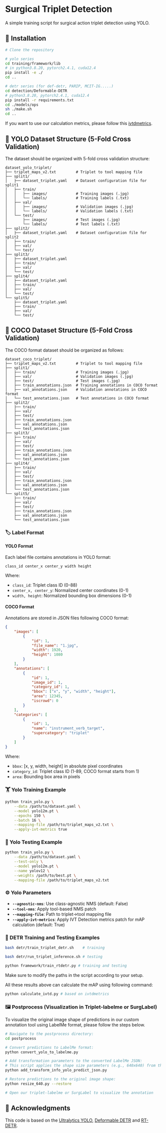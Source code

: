 # Surgical Triplet Detection

A simple training script for surgical action triplet detection using YOLO.

## 🚀 Installation

```bash
# Clone the repository

# yolo series 
cd training/framework/lib
# in python3.8.20, pytorch2.4.1, cuda12.4 
pip install -e ./
cd ..

# detr series (for def-detr, PARIP, MCIT-IG.....)
cd detection/Deformable-DETR
# python3.8.20, pytorch2.4.1, cuda12.4 
pip install -r requirements.txt
cd ./models/ops
sh ./make.sh
cd ..

```

If you want to use our calculation metrics, please follow this [ivtdmetrics](../ivtdmetrics/).

## 📂 YOLO Dataset Structure (5-Fold Cross Validation)

The dataset should be organized with 5-fold cross validation structure:

```
dataset_yolo_triplet/
├── triplet_maps_v2.txt         # Triplet to tool mapping file
├── split1/
│   ├── dataset_triplet.yaml    # Dataset configuration file for split1
│   ├── train/
│   │   ├── images/             # Training images (.jpg)
│   │   └── labels/             # Training labels (.txt)
│   ├── val/
│   │   ├── images/             # Validation images (.jpg)
│   │   └── labels/             # Validation labels (.txt)
│   └── test/
│       ├── images/             # Test images (.jpg)
│       └── labels/             # Test labels (.txt)
├── split2/
│   ├── dataset_triplet.yaml    # Dataset configuration file for split2
│   ├── train/
│   ├── val/
│   └── test/
├── split3/
│   ├── dataset_triplet.yaml
│   ├── train/
│   ├── val/
│   └── test/
├── split4/
│   ├── dataset_triplet.yaml
│   ├── train/
│   ├── val/
│   └── test/
└── split5/
    ├── dataset_triplet.yaml
    ├── train/
    ├── val/
    └── test/
```

## 📁 COCO Dataset Structure (5-Fold Cross Validation)

The COCO format dataset should be organized as follows:

```
dataset_coco_triplet/
├── triplet_maps_v2.txt         # Triplet to tool mapping file
├── split1/
│   ├── train/                  # Training images (.jpg)
│   ├── val/                    # Validation images (.jpg)
│   ├── test/                   # Test images (.jpg)
│   ├── train_annotations.json  # Training annotations in COCO format
│   ├── val_annotations.json    # Validation annotations in COCO format
│   └── test_annotations.json   # Test annotations in COCO format
├── split2/
│   ├── train/
│   ├── val/
│   ├── test/
│   ├── train_annotations.json
│   ├── val_annotations.json
│   └── test_annotations.json
├── split3/
│   ├── train/
│   ├── val/
│   ├── test/
│   ├── train_annotations.json
│   ├── val_annotations.json
│   └── test_annotations.json
├── split4/
│   ├── train/
│   ├── val/
│   ├── test/
│   ├── train_annotations.json
│   ├── val_annotations.json
│   └── test_annotations.json
└── split5/
    ├── train/
    ├── val/
    ├── test/
    ├── train_annotations.json
    ├── val_annotations.json
    └── test_annotations.json
```

### 🏷️ Label Format

#### YOLO Format
Each label file contains annotations in YOLO format:

```
class_id center_x center_y width height
```

Where:
- `class_id`: Triplet class ID (0-88)
- `center_x, center_y`: Normalized center coordinates (0-1)
- `width, height`: Normalized bounding box dimensions (0-1)

#### COCO Format
Annotations are stored in JSON files following COCO format:

```json
{
    "images": [
        {
            "id": 1,
            "file_name": "1.jpg",
            "width": 1920,
            "height": 1080
        }
    ],
    "annotations": [
        {
            "id": 1,
            "image_id": 1,
            "category_id": 1,
            "bbox": ["x", "y", "width", "height"],
            "area": 12345,
            "iscrowd": 0
        }
    ],
    "categories": [
        {
            "id": 1,
            "name": "instrument_verb_target",
            "supercategory": "triplet"
        }
    ]
}
```

Where:
- `bbox`: [x, y, width, height] in absolute pixel coordinates 
- `category_id`: Triplet class ID (1-89, COCO format starts from 1)
- `area`: Bounding box area in pixels

<a id="bench_yolo"></a>
### 🏋️ Yolo Training Example

```bash
python train_yolo.py \
    --data /path/to/dataset.yaml \
    --model yolo12m.pt \
    --epochs 150 \
    --batch 16 \
    --mapping-file /path/to/triplet_maps_v2.txt \
    --apply-ivt-metrics true
```

### 🧪 Yolo Testing Example

```bash
python train_yolo.py \
    --data /path/to/dataset.yaml \
    --test-only \
    --model yolo12m.pt \
    --name yolov12 \
    --weights /path/to/best.pt \
    --mapping-file /path/to/triplet_maps_v2.txt
```

### ⚙️ Yolo Parameters

- **`--agnostic-nms`**: Use class-agnostic NMS (default: False)
- **`--tool-nms`**: Apply tool-based NMS patch
- **`--mapping-file`**: Path to triplet→tool mapping file
- **`--apply-ivt-metrics`**: Apply IVT Detection metrics patch for mAP calculation (default: True)

<a id="bench_detr"></a>
### 🤖 DETR Training and Testing Examples

```bash
bash detr/train_triplet_detr.sh    # training
```

```bash
bash detr/run_triplet_inference.sh # testing
```

```bash
python framework/train_rtdetr.py # training and testing
```

Make sure to modify the paths in the script according to your setup.


All these results above can calculate the mAP using following command: 
```bash
python calculate_ivtd.py # based on ivtdmetrics
```

<a id="postprocess"></a>
### 🖼️ Postprocess (Visualization in Triplet-labelme or SurgLabel)

To visualize the original image shape of predictions in our custom annotation tool using LabelMe format, please follow the steps below.

```bash
# Navigate to the postprocess directory:
cd postprocess

# Convert predictions to LabelMe format:
python convert_yolo_to_labelme.py

# Add transformation parameters to the converted LabelMe JSON:
# This script applies the shape size parameters (e.g., 640x640) from the conversion step to the prediction results in LabelMe format.
python add_transform_info_yolo_predict_json.py

# Restore predictions to the original image shape:
python resize_640.py --restore

# Open our triplet-labelme or SurgLabel to visualize the annotation
```

## 🙏 Acknowledgments

This code is based on the [Ultralytics YOLO](https://github.com/ultralytics/ultralytics), [Deformable DETR](https://github.com/fundamentalvision/Deformable-DETR) and [RT-DETR](https://github.com/lyuwenyu/RT-DETR).
